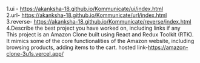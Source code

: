1.ui - https://akanksha-18.github.io/Kommunicate/ui/index.html </br>
2.url- https://akanksha-18.github.io/Kommunicate/url/index.html </br>
3.reverse- https://akanksha-18.github.io/Kommunicate/reverse/index.html</br>
4.Describe the best project you have worked on, including links if any</br>
This project is an Amazon Clone built using React and Redux Toolkit (RTK). It mimics some of the core functionalities of the Amazon website, including browsing products, adding items to the cart. 
hosted link-https://amazon-clone-3u1s.vercel.app/
